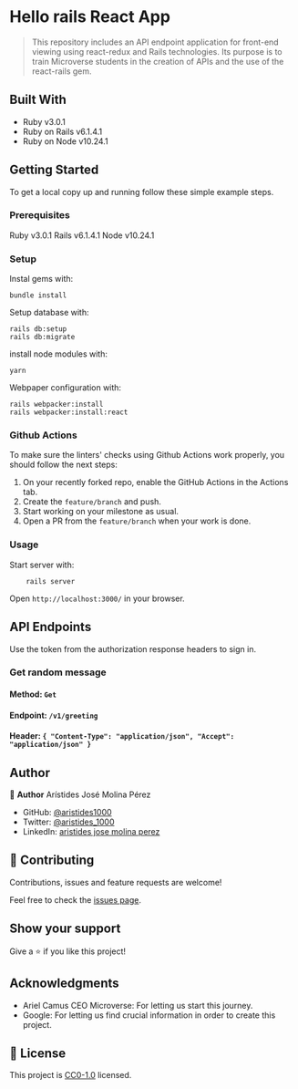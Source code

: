 # Hello rails React App

> This repository includes an API endpoint application for front-end viewing using react-redux and Rails technologies. Its purpose is to train Microverse students in the creation of APIs and the use of the react-rails gem.

## Built With

- Ruby v3.0.1
- Ruby on Rails v6.1.4.1
- Ruby on Node v10.24.1


## Getting Started

To get a local copy up and running follow these simple example steps.

### Prerequisites

Ruby v3.0.1
Rails v6.1.4.1
Node v10.24.1

### Setup

Instal gems with:

```
bundle install
```

Setup database with:

```
rails db:setup
rails db:migrate
```

install node modules with:

```
yarn
```

Webpaper configuration with:

```
rails webpacker:install
rails webpacker:install:react
```

### Github Actions

To make sure the linters' checks using Github Actions work properly, you should follow the next steps:

1. On your recently forked repo, enable the GitHub Actions in the Actions tab.
2. Create the `feature/branch` and push.
3. Start working on your milestone as usual.
4. Open a PR from the `feature/branch` when your work is done.


### Usage

Start server with:

```
    rails server
```

Open `http://localhost:3000/` in your browser.

## API Endpoints

Use the token from the authorization response headers to sign in.

### Get random message

#### Method: `Get`
#### Endpoint: `/v1/greeting`
#### Header: `{ "Content-Type": "application/json", "Accept": "application/json" }`

## Author

👤 **Author**
Arístides José Molina Pérez

- GitHub: [@aristides1000](https://github.com/aristides1000)
- Twitter: [@aristides_1000](https://twitter.com/@aristides_1000)
- LinkedIn: [aristides jose molina perez](https://www.linkedin.com/in/aristides-jose-molina-perez-09b0579a)

## 🤝 Contributing

Contributions, issues and feature requests are welcome!

Feel free to check the [issues page](/issues).

## Show your support

Give a ⭐️ if you like this project!

## Acknowledgments

- Ariel Camus CEO Microverse: For letting us start this journey.
- Google: For letting us find crucial information in order to create this project.

## 📝 License

This project is [CC0-1.0](LICENSE) licensed.
